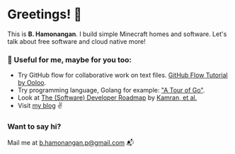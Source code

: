 # Greetings! 👋

This is **B. Hamonangan**. I build simple Minecraft homes and software. Let's talk about free software and cloud native more!

<!--
### :bulb: My (G)LAMP stack:

- <img src="https://github.com/get-icon/geticon/raw/master/icons/gnu.svg" alt="GNU" width="15px" height="15px"><img src="https://github.com/get-icon/geticon/raw/master/icons/linux-tux.svg" alt="Linux" width="15px" height="15px"> **GNU/Linux** - the operating system
- <img src="https://github.com/get-icon/geticon/raw/master/icons/apache.svg" alt="Apache" width="15px" height="15px"> **Apache** - the web server
- <img src="https://github.com/get-icon/geticon/raw/master/icons/mariadb-icon.svg" alt="MariaDB" width="15px" height="15px"> **MariaDB** - the database server
- <img src="https://github.com/get-icon/geticon/raw/master/icons/python.svg" alt="Python" width="15px" height="15px"> **Python** - the programming language (I'm currently learning PHP as well...)
-->

<!--
### My favorite building tools:

- <a href="https://www.go.dev/" title="Golang"><img src="https://github.com/get-icon/geticon/raw/master/icons/go.svg" alt="Golang" width="15px" height="15px"></a> __Golang__: Simple yet powerful. Have almost completed internal library and it is very easy to import external library.
- <a href="https://www.python.org/" title="Python"><img src="https://github.com/get-icon/geticon/raw/master/icons/python.svg" alt="Python" width="15px" height="15px"></a> __Python__: Begineer friendly too. Just like virus, found everywhere from simple script to cutting-edge AI.
- <a href="https://www.docker.com/" title="docker"><img src="https://github.com/get-icon/geticon/raw/master/icons/docker-icon.svg" alt="docker" width="15px" height="15px"></a> __Docker__: Once we have different environment (computers) to run software, this guy will guarantee all things work.
-->
### :link: Useful for me, maybe for you too:

- Try GitHub flow for collaborative work on text files. [GitHub Flow Tutorial by Ooloo](https://ooloo.io/project/github-flow/git-workflows).
- Try programming language, Golang for example: ["A Tour of Go"](https://go.dev/tour/welcome/1).
- Look at [The (Software) Developer Roadmap](https://roadmap.sh/) by [Kamran, et al.](https://github.com/kamranahmedse)
- Visit [my blog](https://hamonangann.github.io) :v:

### Want to say hi?
Mail me at [b.hamonangan.p@gmail.com](mailto:b.hamonangan.p@gmail.com) 📬
<!--
**hamonangann/hamonangann** is a ✨ _special_ ✨ repository because its `README.md` (this file) appears on your GitHub profile.

Here are some ideas to get you started:

- 🔭 I’m currently working on ...
- 🌱 I’m currently learning ...
- 👯 I’m looking to collaborate on ...
- 🤔 I’m looking for help with ...
- 💬 Ask me about ...
- 📫 How to reach me: ...
- 😄 Pronouns: ...
- ⚡ Fun fact: ...
-->
